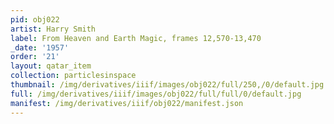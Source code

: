 ```yaml
---
pid: obj022
artist: Harry Smith
label: From Heaven and Earth Magic, frames 12,570-13,470
_date: '1957'
order: '21'
layout: qatar_item
collection: particlesinspace
thumbnail: /img/derivatives/iiif/images/obj022/full/250,/0/default.jpg
full: /img/derivatives/iiif/images/obj022/full/full/0/default.jpg
manifest: /img/derivatives/iiif/obj022/manifest.json
---
```

